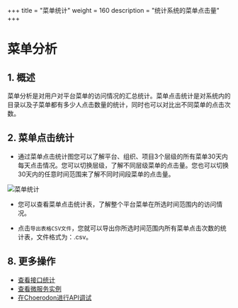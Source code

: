 +++
title = "菜单统计"
weight = 160
description = "统计系统的菜单点击量"
+++


# 菜单分析

## 1. 概述
菜单分析是对用户对平台菜单的访问情况的汇总统计。菜单点击统计是对系统内的目录以及子菜单都有多少人点击数量的统计，同时也可以对比出不同菜单的点击次数。


## 2. 菜单点击统计

- 通过菜单点击统计图您可以了解平台、组织、项目3个层级的所有菜单30天内每天点击情况。您可以切换层级，了解不同层级菜单的点击量。您也可以切换30天内的任意时间范围来了解不同时间段菜单的点击量。

![菜单统计](/docs/user-guide/manager-guide/image/site-statistics-01.png)

- 您可以查看菜单点击统计表，了解整个平台菜单在所选时间范围内的访问情况。

- 点击`导出表格CSV文件`，您就可以导出你所选时间范围内所有菜单点击次数的统计表，文件格式为：.csv。

## 8. 更多操作

- [查看接口统计](../api-overveiw)
- [查看微服务实例](../instance)
- [在Choerodon进行API调试](../api)